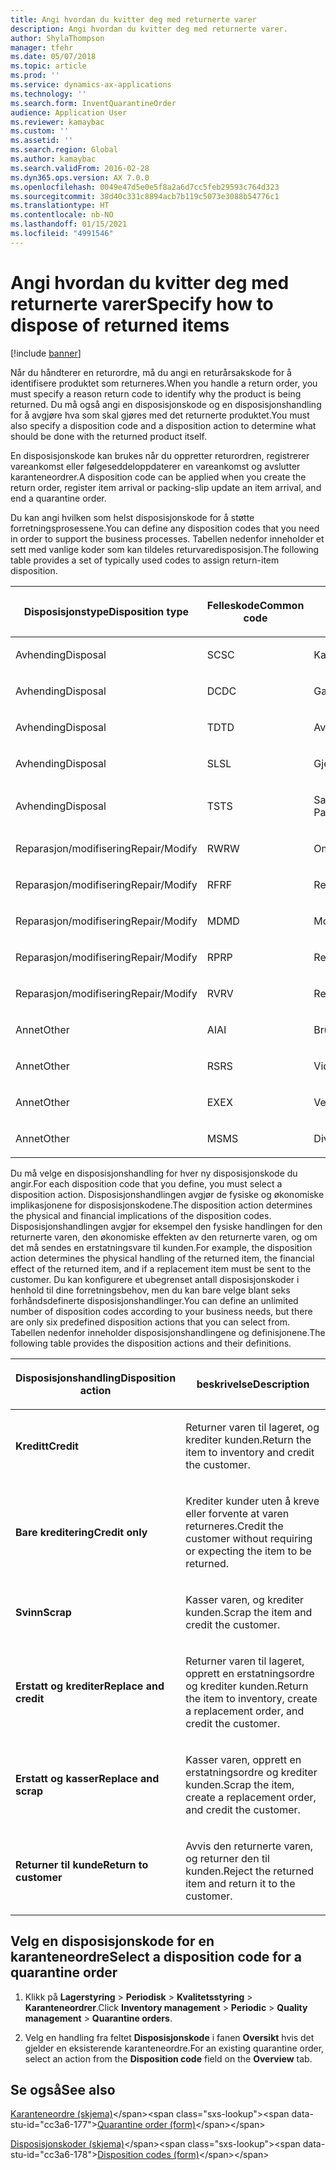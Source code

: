 ```yaml
---
title: Angi hvordan du kvitter deg med returnerte varer
description: Angi hvordan du kvitter deg med returnerte varer.
author: ShylaThompson
manager: tfehr
ms.date: 05/07/2018
ms.topic: article
ms.prod: ''
ms.service: dynamics-ax-applications
ms.technology: ''
ms.search.form: InventQuarantineOrder
audience: Application User
ms.reviewer: kamaybac
ms.custom: ''
ms.assetid: ''
ms.search.region: Global
ms.author: kamaybac
ms.search.validFrom: 2016-02-28
ms.dyn365.ops.version: AX 7.0.0
ms.openlocfilehash: 0049e47d5e0e5f8a2a6d7cc5feb29593c764d323
ms.sourcegitcommit: 38d40c331c8894acb7b119c5073e3088b54776c1
ms.translationtype: HT
ms.contentlocale: nb-NO
ms.lasthandoff: 01/15/2021
ms.locfileid: "4991546"
---
```

# <a name="specify-how-to-dispose-of-returned-items"></a><span data-ttu-id="cc3a6-103">Angi hvordan du kvitter deg med returnerte varer</span><span class="sxs-lookup"><span data-stu-id="cc3a6-103">Specify how to dispose of returned items</span></span> 

[!include [banner](../includes/banner.md)]


<span data-ttu-id="cc3a6-104">Når du håndterer en returordre, må du angi en returårsakskode for å identifisere produktet som returneres.</span><span class="sxs-lookup"><span data-stu-id="cc3a6-104">When you handle a return order, you must specify a reason return code to identify why the product is being returned.</span></span> <span data-ttu-id="cc3a6-105">Du må også angi en disposisjonskode og en disposisjonshandling for å avgjøre hva som skal gjøres med det returnerte produktet.</span><span class="sxs-lookup"><span data-stu-id="cc3a6-105">You must also specify a disposition code and a disposition action to determine what should be done with the returned product itself.</span></span>

<span data-ttu-id="cc3a6-106">En disposisjonskode kan brukes når du oppretter returordren, registrerer vareankomst eller følgeseddeloppdaterer en vareankomst og avslutter karanteneordrer.</span><span class="sxs-lookup"><span data-stu-id="cc3a6-106">A disposition code can be applied when you create the return order, register item arrival or packing-slip update an item arrival, and end a quarantine order.</span></span>

<span data-ttu-id="cc3a6-107">Du kan angi hvilken som helst disposisjonskode for å støtte forretningsprosessene.</span><span class="sxs-lookup"><span data-stu-id="cc3a6-107">You can define any disposition codes that you need in order to support the business processes.</span></span> <span data-ttu-id="cc3a6-108">Tabellen nedenfor inneholder et sett med vanlige koder som kan tildeles returvaredisposisjon.</span><span class="sxs-lookup"><span data-stu-id="cc3a6-108">The following table provides a set of typically used codes to assign return-item disposition.</span></span>

<table>
<colgroup>
<col style="width: 33%" />
<col style="width: 33%" />
<col style="width: 33%" />
</colgroup>
<thead>
<tr class="header">
<th><p><span data-ttu-id="cc3a6-109">Disposisjonstype</span><span class="sxs-lookup"><span data-stu-id="cc3a6-109">Disposition type</span></span></p></th>
<th><p><span data-ttu-id="cc3a6-110">Felleskode</span><span class="sxs-lookup"><span data-stu-id="cc3a6-110">Common code</span></span></p></th>
<th><p><span data-ttu-id="cc3a6-111">beskrivelse</span><span class="sxs-lookup"><span data-stu-id="cc3a6-111">Description</span></span></p></th>
</tr>
</thead>
<tbody>
<tr class="odd">
<td><p><span data-ttu-id="cc3a6-112">Avhending</span><span class="sxs-lookup"><span data-stu-id="cc3a6-112">Disposal</span></span></p></td>
<td><p><span data-ttu-id="cc3a6-113">SC</span><span class="sxs-lookup"><span data-stu-id="cc3a6-113">SC</span></span></p></td>
<td><p><span data-ttu-id="cc3a6-114">Kasting/avhending</span><span class="sxs-lookup"><span data-stu-id="cc3a6-114">Scrap/Destroy</span></span></p></td>
</tr>
<tr class="even">
<td><p><span data-ttu-id="cc3a6-115">Avhending</span><span class="sxs-lookup"><span data-stu-id="cc3a6-115">Disposal</span></span></p></td>
<td><p><span data-ttu-id="cc3a6-116">DC</span><span class="sxs-lookup"><span data-stu-id="cc3a6-116">DC</span></span></p></td>
<td><p><span data-ttu-id="cc3a6-117">Gave til veldedig organisasjon</span><span class="sxs-lookup"><span data-stu-id="cc3a6-117">Donate to Charity</span></span></p></td>
</tr>
<tr class="odd">
<td><p><span data-ttu-id="cc3a6-118">Avhending</span><span class="sxs-lookup"><span data-stu-id="cc3a6-118">Disposal</span></span></p></td>
<td><p><span data-ttu-id="cc3a6-119">TD</span><span class="sxs-lookup"><span data-stu-id="cc3a6-119">TD</span></span></p></td>
<td><p><span data-ttu-id="cc3a6-120">Avhending av tredjepart</span><span class="sxs-lookup"><span data-stu-id="cc3a6-120">Third-Party Disposal</span></span></p></td>
</tr>
<tr class="even">
<td><p><span data-ttu-id="cc3a6-121">Avhending</span><span class="sxs-lookup"><span data-stu-id="cc3a6-121">Disposal</span></span></p></td>
<td><p><span data-ttu-id="cc3a6-122">SL</span><span class="sxs-lookup"><span data-stu-id="cc3a6-122">SL</span></span></p></td>
<td><p><span data-ttu-id="cc3a6-123">Gjenbruk</span><span class="sxs-lookup"><span data-stu-id="cc3a6-123">Salvage</span></span></p></td>
</tr>
<tr class="odd">
<td><p><span data-ttu-id="cc3a6-124">Avhending</span><span class="sxs-lookup"><span data-stu-id="cc3a6-124">Disposal</span></span></p></td>
<td><p><span data-ttu-id="cc3a6-125">TS</span><span class="sxs-lookup"><span data-stu-id="cc3a6-125">TS</span></span></p></td>
<td><p><span data-ttu-id="cc3a6-126">Salg av tredjepart (annenhåndsmarkeder)</span><span class="sxs-lookup"><span data-stu-id="cc3a6-126">Third-Party Sale (Secondary Markets)</span></span></p></td>
</tr>
<tr class="even">
<td><p><span data-ttu-id="cc3a6-127">Reparasjon/modifisering</span><span class="sxs-lookup"><span data-stu-id="cc3a6-127">Repair/Modify</span></span></p></td>
<td><p><span data-ttu-id="cc3a6-128">RW</span><span class="sxs-lookup"><span data-stu-id="cc3a6-128">RW</span></span></p></td>
<td><p><span data-ttu-id="cc3a6-129">Omarbeiding</span><span class="sxs-lookup"><span data-stu-id="cc3a6-129">Rework</span></span></p></td>
</tr>
<tr class="odd">
<td><p><span data-ttu-id="cc3a6-130">Reparasjon/modifisering</span><span class="sxs-lookup"><span data-stu-id="cc3a6-130">Repair/Modify</span></span></p></td>
<td><p><span data-ttu-id="cc3a6-131">RF</span><span class="sxs-lookup"><span data-stu-id="cc3a6-131">RF</span></span></p></td>
<td><p><span data-ttu-id="cc3a6-132">Refabrikkering/renovering</span><span class="sxs-lookup"><span data-stu-id="cc3a6-132">Remanufacture/Refurbish</span></span></p></td>
</tr>
<tr class="even">
<td><p><span data-ttu-id="cc3a6-133">Reparasjon/modifisering</span><span class="sxs-lookup"><span data-stu-id="cc3a6-133">Repair/Modify</span></span></p></td>
<td><p><span data-ttu-id="cc3a6-134">MD</span><span class="sxs-lookup"><span data-stu-id="cc3a6-134">MD</span></span></p></td>
<td><p><span data-ttu-id="cc3a6-135">Modifisering</span><span class="sxs-lookup"><span data-stu-id="cc3a6-135">Modify</span></span></p></td>
</tr>
<tr class="odd">
<td><p><span data-ttu-id="cc3a6-136">Reparasjon/modifisering</span><span class="sxs-lookup"><span data-stu-id="cc3a6-136">Repair/Modify</span></span></p></td>
<td><p><span data-ttu-id="cc3a6-137">RP</span><span class="sxs-lookup"><span data-stu-id="cc3a6-137">RP</span></span></p></td>
<td><p><span data-ttu-id="cc3a6-138">Reparering</span><span class="sxs-lookup"><span data-stu-id="cc3a6-138">Repair</span></span></p></td>
</tr>
<tr class="even">
<td><p><span data-ttu-id="cc3a6-139">Reparasjon/modifisering</span><span class="sxs-lookup"><span data-stu-id="cc3a6-139">Repair/Modify</span></span></p></td>
<td><p><span data-ttu-id="cc3a6-140">RV</span><span class="sxs-lookup"><span data-stu-id="cc3a6-140">RV</span></span></p></td>
<td><p><span data-ttu-id="cc3a6-141">Retur til leverandør</span><span class="sxs-lookup"><span data-stu-id="cc3a6-141">Return to Vendor</span></span></p></td>
</tr>
<tr class="odd">
<td><p><span data-ttu-id="cc3a6-142">Annet</span><span class="sxs-lookup"><span data-stu-id="cc3a6-142">Other</span></span></p></td>
<td><p><span data-ttu-id="cc3a6-143">AI</span><span class="sxs-lookup"><span data-stu-id="cc3a6-143">AI</span></span></p></td>
<td><p><span data-ttu-id="cc3a6-144">Bruk varen som den er</span><span class="sxs-lookup"><span data-stu-id="cc3a6-144">Use as is</span></span></p></td>
</tr>
<tr class="even">
<td><p><span data-ttu-id="cc3a6-145">Annet</span><span class="sxs-lookup"><span data-stu-id="cc3a6-145">Other</span></span></p></td>
<td><p><span data-ttu-id="cc3a6-146">RS</span><span class="sxs-lookup"><span data-stu-id="cc3a6-146">RS</span></span></p></td>
<td><p><span data-ttu-id="cc3a6-147">Videresalg</span><span class="sxs-lookup"><span data-stu-id="cc3a6-147">Resale</span></span></p></td>
</tr>
<tr class="odd">
<td><p><span data-ttu-id="cc3a6-148">Annet</span><span class="sxs-lookup"><span data-stu-id="cc3a6-148">Other</span></span></p></td>
<td><p><span data-ttu-id="cc3a6-149">EX</span><span class="sxs-lookup"><span data-stu-id="cc3a6-149">EX</span></span></p></td>
<td><p><span data-ttu-id="cc3a6-150">Veksle</span><span class="sxs-lookup"><span data-stu-id="cc3a6-150">Exchange</span></span></p></td>
</tr>
<tr class="even">
<td><p><span data-ttu-id="cc3a6-151">Annet</span><span class="sxs-lookup"><span data-stu-id="cc3a6-151">Other</span></span></p></td>
<td><p><span data-ttu-id="cc3a6-152">MS</span><span class="sxs-lookup"><span data-stu-id="cc3a6-152">MS</span></span></p></td>
<td><p><span data-ttu-id="cc3a6-153">Diverse</span><span class="sxs-lookup"><span data-stu-id="cc3a6-153">Miscellaneous</span></span></p></td>
</tr>
</tbody>
</table>


<span data-ttu-id="cc3a6-154">Du må velge en disposisjonshandling for hver ny disposisjonskode du angir.</span><span class="sxs-lookup"><span data-stu-id="cc3a6-154">For each disposition code that you define, you must select a disposition action.</span></span> <span data-ttu-id="cc3a6-155">Disposisjonshandlingen avgjør de fysiske og økonomiske implikasjonene for disposisjonskodene.</span><span class="sxs-lookup"><span data-stu-id="cc3a6-155">The disposition action determines the physical and financial implications of the disposition codes.</span></span> <span data-ttu-id="cc3a6-156">Disposisjonshandlingen avgjør for eksempel den fysiske handlingen for den returnerte varen, den økonomiske effekten av den returnerte varen, og om det må sendes en erstatningsvare til kunden.</span><span class="sxs-lookup"><span data-stu-id="cc3a6-156">For example, the disposition action determines the physical handling of the returned item, the financial effect of the returned item, and if a replacement item must be sent to the customer.</span></span> <span data-ttu-id="cc3a6-157">Du kan konfigurere et ubegrenset antall disposisjonskoder i henhold til dine forretningsbehov, men du kan bare velge blant seks forhåndsdefinerte disposisjonshandlinger.</span><span class="sxs-lookup"><span data-stu-id="cc3a6-157">You can define an unlimited number of disposition codes according to your business needs, but there are only six predefined disposition actions that you can select from.</span></span> <span data-ttu-id="cc3a6-158">Tabellen nedenfor inneholder disposisjonshandlingene og definisjonene.</span><span class="sxs-lookup"><span data-stu-id="cc3a6-158">The following table provides the disposition actions and their definitions.</span></span>

<table>
<colgroup>
<col style="width: 50%" />
<col style="width: 50%" />
</colgroup>
<thead>
<tr class="header">
<th><p><span data-ttu-id="cc3a6-159">Disposisjonshandling</span><span class="sxs-lookup"><span data-stu-id="cc3a6-159">Disposition action</span></span></p></th>
<th><p><span data-ttu-id="cc3a6-160">beskrivelse</span><span class="sxs-lookup"><span data-stu-id="cc3a6-160">Description</span></span></p></th>
</tr>
</thead>
<tbody>
<tr class="odd">
<td><p><span data-ttu-id="cc3a6-161"><strong>Kreditt</strong></span><span class="sxs-lookup"><span data-stu-id="cc3a6-161"><strong>Credit</strong></span></span></p></td>
<td><p><span data-ttu-id="cc3a6-162">Returner varen til lageret, og krediter kunden.</span><span class="sxs-lookup"><span data-stu-id="cc3a6-162">Return the item to inventory and credit the customer.</span></span></p></td>
</tr>
<tr class="even">
<td><p><span data-ttu-id="cc3a6-163"><strong>Bare kreditering</strong></span><span class="sxs-lookup"><span data-stu-id="cc3a6-163"><strong>Credit only</strong></span></span></p></td>
<td><p><span data-ttu-id="cc3a6-164">Krediter kunder uten å kreve eller forvente at varen returneres.</span><span class="sxs-lookup"><span data-stu-id="cc3a6-164">Credit the customer without requiring or expecting the item to be returned.</span></span></p></td>
</tr>
<tr class="odd">
<td><p><span data-ttu-id="cc3a6-165"><strong>Svinn</strong></span><span class="sxs-lookup"><span data-stu-id="cc3a6-165"><strong>Scrap</strong></span></span></p></td>
<td><p><span data-ttu-id="cc3a6-166">Kasser varen, og krediter kunden.</span><span class="sxs-lookup"><span data-stu-id="cc3a6-166">Scrap the item and credit the customer.</span></span></p></td>
</tr>
<tr class="even">
<td><p><span data-ttu-id="cc3a6-167"><strong>Erstatt og krediter</strong></span><span class="sxs-lookup"><span data-stu-id="cc3a6-167"><strong>Replace and credit</strong></span></span></p></td>
<td><p><span data-ttu-id="cc3a6-168">Returner varen til lageret, opprett en erstatningsordre og krediter kunden.</span><span class="sxs-lookup"><span data-stu-id="cc3a6-168">Return the item to inventory, create a replacement order, and credit the customer.</span></span></p></td>
</tr>
<tr class="odd">
<td><p><span data-ttu-id="cc3a6-169"><strong>Erstatt og kasser</strong></span><span class="sxs-lookup"><span data-stu-id="cc3a6-169"><strong>Replace and scrap</strong></span></span></p></td>
<td><p><span data-ttu-id="cc3a6-170">Kasser varen, opprett en erstatningsordre og krediter kunden.</span><span class="sxs-lookup"><span data-stu-id="cc3a6-170">Scrap the item, create a replacement order, and credit the customer.</span></span></p></td>
</tr>
<tr class="even">
<td><p><span data-ttu-id="cc3a6-171"><strong>Returner til kunde</strong></span><span class="sxs-lookup"><span data-stu-id="cc3a6-171"><strong>Return to customer</strong></span></span></p></td>
<td><p><span data-ttu-id="cc3a6-172">Avvis den returnerte varen, og returner den til kunden.</span><span class="sxs-lookup"><span data-stu-id="cc3a6-172">Reject the returned item and return it to the customer.</span></span></p></td>
</tr>
</tbody>
</table>


## <a name="select-a-disposition-code-for-a-quarantine-order"></a><span data-ttu-id="cc3a6-173">Velg en disposisjonskode for en karanteneordre</span><span class="sxs-lookup"><span data-stu-id="cc3a6-173">Select a disposition code for a quarantine order</span></span>

1.  <span data-ttu-id="cc3a6-174">Klikk på **Lagerstyring** \> **Periodisk** \> **Kvalitetsstyring** \> **Karanteneordrer**.</span><span class="sxs-lookup"><span data-stu-id="cc3a6-174">Click **Inventory management** \> **Periodic** \> **Quality management** \> **Quarantine orders**.</span></span>

2.  <span data-ttu-id="cc3a6-175">Velg en handling fra feltet **Disposisjonskode** i fanen **Oversikt** hvis det gjelder en eksisterende karanteneordre.</span><span class="sxs-lookup"><span data-stu-id="cc3a6-175">For an existing quarantine order, select an action from the **Disposition code** field on the **Overview** tab.</span></span>



## <a name="see-also"></a><span data-ttu-id="cc3a6-176">Se også</span><span class="sxs-lookup"><span data-stu-id="cc3a6-176">See also</span></span>

<span data-ttu-id="cc3a6-177">[Karanteneordre (skjema)](https://technet.microsoft.com/library/aa554073(v=ax.60))</span><span class="sxs-lookup"><span data-stu-id="cc3a6-177">[Quarantine order (form)](https://technet.microsoft.com/library/aa554073(v=ax.60))</span></span>

<span data-ttu-id="cc3a6-178">[Disposisjonskoder (skjema)](https://technet.microsoft.com/library/hh597113\(v=ax.60\))</span><span class="sxs-lookup"><span data-stu-id="cc3a6-178">[Disposition codes (form)](https://technet.microsoft.com/library/hh597113\(v=ax.60\))</span></span>

  


